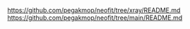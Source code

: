 https://github.com/pegakmop/neofit/tree/xray/README.md
https://github.com/pegakmop/neofit/tree/main/README.md
